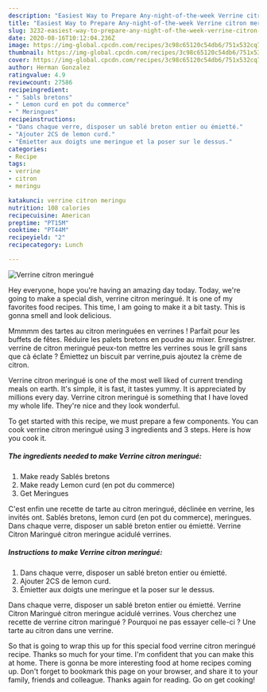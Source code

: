 ```yaml
---
description: "Easiest Way to Prepare Any-night-of-the-week Verrine citron meringué"
title: "Easiest Way to Prepare Any-night-of-the-week Verrine citron meringué"
slug: 3232-easiest-way-to-prepare-any-night-of-the-week-verrine-citron-meringue
date: 2020-08-16T10:12:04.236Z
image: https://img-global.cpcdn.com/recipes/3c98c65120c54db6/751x532cq70/verrine-citron-meringue-photo-principale-de-la-recette.jpg
thumbnail: https://img-global.cpcdn.com/recipes/3c98c65120c54db6/751x532cq70/verrine-citron-meringue-photo-principale-de-la-recette.jpg
cover: https://img-global.cpcdn.com/recipes/3c98c65120c54db6/751x532cq70/verrine-citron-meringue-photo-principale-de-la-recette.jpg
author: Herman Gonzalez
ratingvalue: 4.9
reviewcount: 27586
recipeingredient:
- " Sabls bretons"
- " Lemon curd en pot du commerce"
- " Meringues"
recipeinstructions:
- "Dans chaque verre, disposer un sablé breton entier ou émietté."
- "Ajouter 2CS de lemon curd."
- "Émietter aux doigts une meringue et la poser sur le dessus."
categories:
- Recipe
tags:
- verrine
- citron
- meringu

katakunci: verrine citron meringu 
nutrition: 108 calories
recipecuisine: American
preptime: "PT15M"
cooktime: "PT44M"
recipeyield: "2"
recipecategory: Lunch

---
```



![Verrine citron meringué](https://img-global.cpcdn.com/recipes/3c98c65120c54db6/751x532cq70/verrine-citron-meringue-photo-principale-de-la-recette.jpg)

Hey everyone, hope you're having an amazing day today. Today, we're going to make a special dish, verrine citron meringué. It is one of my favorites food recipes. This time, I am going to make it a bit tasty. This is gonna smell and look delicious.

Mmmmm des tartes au citron meringuées en verrines ! Parfait pour les buffets de fêtes. Réduire les palets bretons en poudre au mixer. Enregistrer. verrine de citron meringué peux-ton mettre les verrines sous le grill sans que cà éclate ? Émiettez un biscuit par verrine,puis ajoutez la crème de citron.

Verrine citron meringué is one of the most well liked of current trending meals on earth. It's simple, it is fast, it tastes yummy. It is appreciated by millions every day. Verrine citron meringué is something that I have loved my whole life. They're nice and they look wonderful.


To get started with this recipe, we must prepare a few components. You can cook verrine citron meringué using 3 ingredients and 3 steps. Here is how you cook it.

<!--inarticleads1-->

##### The ingredients needed to make Verrine citron meringué:

1. Make ready  Sablés bretons
1. Make ready  Lemon curd (en pot du commerce)
1. Get  Meringues


C&#39;est enfin une recette de tarte au citron meringué, déclinée en verrine, les invités ont. Sablés bretons, lemon curd (en pot du commerce), meringues. Dans chaque verre, disposer un sablé breton entier ou émietté. Verrine Citron Maringué citron meringue acidulé verrines. 

<!--inarticleads2-->

##### Instructions to make Verrine citron meringué:

1. Dans chaque verre, disposer un sablé breton entier ou émietté.
1. Ajouter 2CS de lemon curd.
1. Émietter aux doigts une meringue et la poser sur le dessus.


Dans chaque verre, disposer un sablé breton entier ou émietté. Verrine Citron Maringué citron meringue acidulé verrines. Vous cherchez une recette de verrine citron maringué ? Pourquoi ne pas essayer celle-ci ? Une tarte au citron dans une verrine. 

So that is going to wrap this up for this special food verrine citron meringué recipe. Thanks so much for your time. I'm confident that you can make this at home. There is gonna be more interesting food at home recipes coming up. Don't forget to bookmark this page on your browser, and share it to your family, friends and colleague. Thanks again for reading. Go on get cooking!
